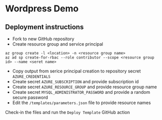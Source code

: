 # Wordpress Demo

## Deployment instructions

- Fork to new GitHub repository
- Create resource group and service principal
```
az group create -l <location> -n <resource group name>
az ad sp create-for-rbac --role contributor --scope <resource group id> --name <seret name>
```

- Copy output from serice principal creation to repository secret `AZURE_CREDENTIALS`
- Create secret `AZURE_SUBSCRIPTION` and provide subscription id
- Create secret `AZURE_RESOURCE_GROUP` and provide resource group name
- Create secret `MYSQL_ADMINISTRATOR_PASSWORD` and provide a random secure password
- Edit the `/templates/parameters.json` file to provide resource names

Check-in the files and run the `Deploy Template` GitHub action